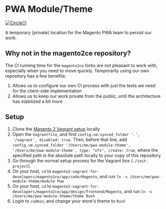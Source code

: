 # PWA Module/Theme

[![CircleCI](https://circleci.com/gh/magento-research/pwa-module-theme.svg?style=svg&circle-token=8184a92e30a5842fbdafe7f2b86f49b794828f0d)](https://circleci.com/gh/magento-research/pwa-module-theme)

A temporary (private) location for the Magento PWA team to persist our work.

## Why not in the magento2ce repository?

The CI running time for the `magento2ce` forks are not pleasant to work with,
especially when you need to move quickly. Temporarily using our own repository
has a few benefits:

1. Allows us to configure our own CI process with just the tests we need for the
   client-side implementation
2. Allows us to keep our work private from the public, until the architecture
   has stabilized a bit more

## Setup

1. Clone the
   [Magento 2 Vagrant setup](https://github.com/paliarush/magento2-vagrant-for-developers)
   locally
2. Open the `Vagrantfile`, and find `config.vm.synced_folder '.', '/vagrant',
   disabled: true`. Then, before that line, add `config.vm.synced_folder
   '/Users/me/pwa-module-theme', '/Users/me/pwa-module-theme', type: "nfs",
   create: true`, where the specified path is the absolute path locally to your
   copy of this repository
3. Go through the normal setup process for the Vagrant box (`./init-project`).
4. On your host, `cd` to
   `magento2-vagrant-for-developers/magento2ce/app/code/Magento`, and run `ln -s
   /Users/me/pwa-module-theme/module Pwa`
5. On your host, `cd` to
   `magento2-vagrant-for-developers/magento2ce/app/design/frontend/Magento`, and
   run `ln -s /Users/me/pwa-module-theme/theme Rush`
6. Login to `/admin`, and change your store's theme to `Rush`
